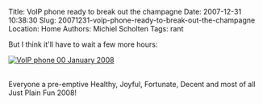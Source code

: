 Title: VoIP phone ready to break out the champagne
Date: 2007-12-31 10:38:30
Slug: 20071231-voip-phone-ready-to-break-out-the-champagne
Location: Home
Authors: Michiel Scholten
Tags: rant

<p>But I think it'll have to wait a few more hours:</p>

<div class="content-image"><div><a href="http://aquariusoft.org/gallery/v/photographs/homepics/voip_phone_00jan.jpg.html"><img src="http://aquariusoft.org/~mbscholt/images/content/voip_phone_00jan2008.jpg" alt="VoIP phone 00 January 2008" title="VoIP phone 00 January 2008" /></a></div></div>
<br style="clear: both;" />

<p>Everyone a pre-emptive Healthy, Joyful, Fortunate, Decent and most of all Just Plain Fun 2008!</p>